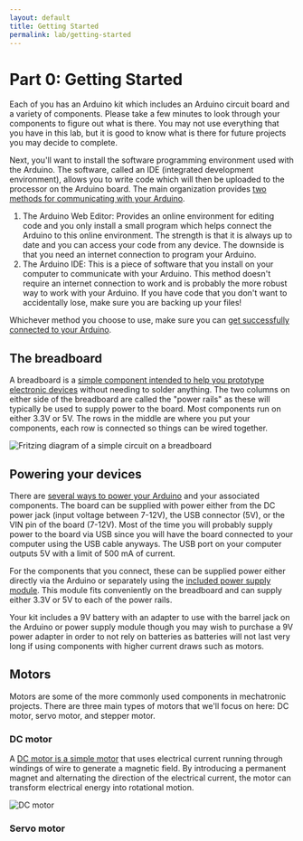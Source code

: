 ```yaml
---
layout: default
title: Getting Started
permalink: lab/getting-started
---
```


# Part 0: Getting Started

Each of you has an Arduino kit which includes an Arduino circuit board and a variety of components. Please take a few minutes to look through your components to figure out what is there. You may not use everything that you have in this lab, but it is good to know what is there for future projects you may decide to complete.

Next, you'll want to install the software programming environment used with the Arduino. The software, called an IDE (integrated development environment), allows you to write code which will then be uploaded to the processor on the Arduino board. The main organization provides [two methods for communicating with your Arduino](https://www.arduino.cc/en/Main/Software).
1. The Arduino Web Editor: Provides an online environment for editing code and you only install a small program which helps connect the Arduino to this online environment. The strength is that it is always up to date and you can access your code from any device. The downside is that you need an internet connection to program your Arduino.
2. The Arduino IDE: This is a piece of software that you install on your computer to communicate with your Arduino. This method doesn't require an internet connection to work and is probably the more robust way to work with your Arduino. If you have code that you don't want to accidentally lose, make sure you are backing up your files!

Whichever method you choose to use, make sure you can [get successfully connected to your Arduino](https://www.arduino.cc/en/Guide/ArduinoUno).

## The breadboard

A breadboard is a [simple component intended to help you prototype electronic devices](https://www.sciencebuddies.org/science-fair-projects/references/how-to-use-a-breadboard) without needing to solder anything. The two columns on either side of the breadboard are called the "power rails" as these will typically be used to supply power to the board. Most components run on either 3.3V or 5V. The rows in the middle are where you put your components, each row is connected so things can be wired together.

![Fritzing diagram of a simple circuit on a breadboard](https://d1ca4yhhe0xc0x.cloudfront.net/Files/7330/6/example-breadboard-diagram.jpg)

## Powering your devices

There are [several ways to power your Arduino](https://www.modmypi.com/blog/how-do-i-power-my-arduino) and your associated components. The board can be supplied with power either from the DC power jack (input voltage between 7-12V), the USB connector (5V), or the VIN pin of the board (7-12V). Most of the time you will probably supply power to the board via USB since you will have the board connected to your computer using the USB cable anyways. The USB port on your computer outputs 5V with a limit of 500 mA of current.

For the components that you connect, these can be supplied power either directly via the Arduino or separately using the [included power supply module](https://mega.nz/#F!F1gj0Y7L!vrf91AD2b5OowYc43dSR7Q!p0hBVJhR). This module fits conveniently on the breadboard and can supply either 3.3V or 5V to each of the power rails.

Your kit includes a 9V battery with an adapter to use with the barrel jack on the Arduino or power supply module though you may wish to purchase a 9V power adapter in order to not rely on batteries as batteries will not last very long if using components with higher current draws such as motors.

## Motors

Motors are some of the more commonly used components in mechatronic projects. There are three main types of motors that we'll focus on here: DC motor, servo motor, and stepper motor.

### DC motor

A [DC motor is a simple motor](https://electronics.howstuffworks.com/motor.htm) that uses electrical current running through windings of wire to generate a magnetic field. By introducing a permanent magnet and alternating the direction of the electrical current, the motor can transform electrical energy into rotational motion.

![DC motor](https://upload.wikimedia.org/wikipedia/commons/thumb/f/f4/DC_Motor.jpg/320px-DC_Motor.jpg)

### Servo motor

